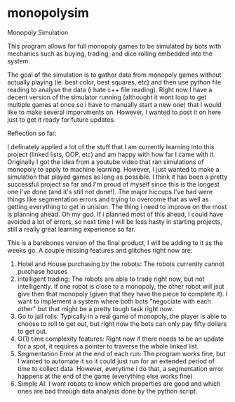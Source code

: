# monopolysim
Monopoly Simulation

This program allows for full monopoly games to be simulated by bots with mechanics such as buying, trading, and dice rolling embedded into the system.

The goal of the simulation is to gather data from monopoly games without actually playing (ie. best color, best squares, etc) and then use python file reading to analyse the data (i hate c++ file reading).
Right now I have a decent version of the simulator running (althought it wont loop to get multiple games at once so i have to manually start a new one) that I would like to make several imporvments on.
However, I wanted to post it on here just to get it ready for future updates. 

Reflection so far:

I definately applied a lot of the stuff that I am currently learning into this project (linked lists, OOP, etc) and am happy with how far I came with it. Originally I got the idea from a youtube video that ran simulations of monopoly to apply to machine learning. However, I just wanted to make a simulation that played games as long as possible.
I think it has been a pretty successful project so far and I'm proud of myself since this is the longest one I've done (and it's still not done!). The major hiccups I've had were things like segmentation errors and trying to overcome that as well as getting everything to get in unision.
The thing i need to improve on the most is planning ahead. Oh my god. If i planned most of this ahead, I could have avoided a lot of errors, so next time I will be less hasty in starting projects, still a really great learning experience so far.

This is a barebones version of the final product, I will be adding to it as the weeks go.
A couple missing features and glitches right now are:
1. Hotel and House purchasing by the robots: The robots currently cannot purchase houses
2. intelligent trading: The robots are able to trade right now, but not intelligently. If one robot is close to a monopoly, the other robot will jsut give then that monopoly (given that they have the piece to complete it). I want to implement a system where both bots "negociate with each other" but that might be a pretty tough task right now.
3. Go to jail rolls: Typically in a real game of monopoly, the player is able to choose to roll to get out, but right now the bots can only pay fifty dollars to get out.
4. O(1) time complexity features: Right now if there needs to be an update for a spot, it requires a pointer to traverse the whole linked list. 
5. Segmentation Error at the end of each run: The program works fine, but I wanted to automate it so it could just run for an extended period of time to collect data. However, everytime i do that, a segmentation error happens at the end of the game (everything else works fine)
6. Simple AI: I want robots to know which properties are good and which ones are bad through data analysis done by the python script.
